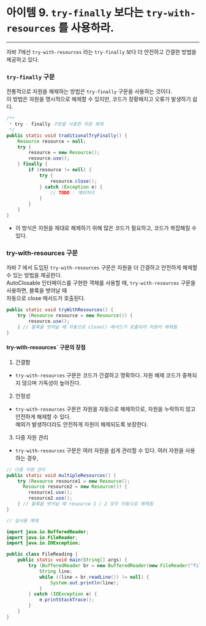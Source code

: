 # 아이템 9. `try-finally` 보다는 `try-with-resources` 를 사용하라.

------

자바 7에선 `try-with-resources` 라는 `try-finally` 보다 더 안전하고 간결한 방법을 제공하고 있다.

### `try-finally` 구문
전통적으로 자원을 해제하는 방법은 `try-finally` 구문을 사용하는 것이다.  
이 방법은 자원을 명시적으로 해제할 수 있지만, 코드가 장황해지고 오류가 발생하기 쉽다.

```java
/**
 * try - finally 구문을 사용한 자원 해제
 */
public static void traditionalTryFinally() {
    Resource resource = null;
    try {
        resource = new Resource();
        resource.use();
    } finally {
        if (resource != null) {
            try {
                resource.close();
            } catch (Exception e) {
                // TODO : 예외처리
            }
        }
    }
}
```
- 이 방식은 자원을 제대로 해제하기 위해 많은 코드가 필요하고, 코드가 복잡해질 수 있다.

### try-with-resources 구문

자바 7 에서 도입된 `try-with-resources` 구문은 자원을 더 간결하고 안전하게 해제할 수 있는 방법을 제공한다.  
AutoClosable 인터페이스를 구현한 객체를 사용할 때, `try-with-resources` 구문을 사용하면, 블록을 벗어날 때  
자동으로 close 메서드가 호출된다.

```java
public static void tryWithResources() {
    try (Resource resource = new Resource()) {
        resource.use();
    } // 블록을 벗어날 때 자동으로 close() 메서드가 호출되어 자원이 해제됨
}
```

#### try-with-resources` 구문의 장점

1. 간결함
  - `try-with-resources` 구문은 코드가 간결하고 명확하다. 자원 해제 코드가 중복되지 않으며 가독성이 높아진다.
2. 안정성
  - `try-with-resources` 구문은 자원을 자동으로 해제하므로, 자원을 누락하지 않고 안전하게 해제할 수 있다.  
    예외가 발생하더라도 안전하게 자원이 해제되도록 보장한다.
3. 다중 자원 관리
  - `try-with-resources` 구문은 여러 자원을 쉽게 관리할 수 있다. 여러 자원을 사용하는 경우, 

```java
// 다중 자원 관리
public static void multipleResources() {
    try (Resource resource1 = new Resource(); 
      Resource resource2 = new Resource()) {
        resource1.use();
        resource2.use();
    } // 블록을 벗어날 때 resource 1 / 2 모두 자동으로 해제됨
}
```
```java
// 실사용 예제

import java.io.BufferedReader;
import java.io.FileReader;
import java.io.IOException;

public class FileReading {
    public static void main(String[] args) {
        try (BufferedReader br = new BufferedReader(new FileReader("file.txt"))) {
            String line;
            while ((line = br.readLine()) != null) {
                System.out.println(line);
            }
        } catch (IOException e) {
            e.printStackTrace();
        }
    }
}
```
